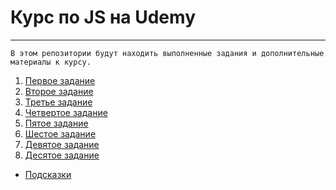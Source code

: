 # Курс по JS на Udemy
***
```
В этом репозитории будут находить выполненные задания и дополнительные материалы к курсу.
```

1. [Первое задание](https://github.com/OneDayOf/udemyjs/tree/master/hw_1)
2. [Второе задание](https://github.com/OneDayOf/udemyjs/tree/master/hw_2)
3. [Третье задание](https://github.com/OneDayOf/udemyjs/tree/master/hw_3)
4. [Четвертое задание](https://github.com/OneDayOf/udemyjs/tree/master/hw_4)
5. [Пятое задание](https://github.com/OneDayOf/udemyjs/tree/master/hw_5)
6. [Шестое задание](https://github.com/OneDayOf/udemyjs/tree/master/hw_6)
7. [Девятое задание](https://github.com/OneDayOf/udemyjs/tree/master/hw_9)
8. [Десятое задание](https://github.com/OneDayOf/udemyjs/tree/master/hw_10)

* [Подсказки](https://github.com/OneDayOf/udemyjs/tree/master/cheets)
